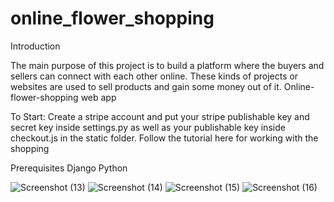 # online_flower_shopping

Introduction

The main purpose of this project is to build a platform where the buyers and sellers can connect with each other online. These kinds of projects or websites are used to sell products and gain some money out of it.
Online-flower-shopping web app

To Start: Create a stripe account and put your stripe publishable key and secret key inside settings.py as well as your publishable key inside checkout.js in the static folder. Follow the tutorial here for working with the shopping

Prerequisites
Django
Python 



![Screenshot (13)](https://user-images.githubusercontent.com/132100837/236602146-d11081ad-6286-433e-a107-f2cc3108c379.png)
![Screenshot (14)](https://user-images.githubusercontent.com/132100837/236602168-5e39023d-764e-4e55-a7ae-9b0f7891f37c.png)
![Screenshot (15)](https://user-images.githubusercontent.com/132100837/236602171-27f8531e-8ac4-4a10-8998-836e7a2a2fbe.png)
![Screenshot (16)](https://user-images.githubusercontent.com/132100837/236602174-2b7906ae-3710-45fd-92dd-75b1edbc4118.png)

